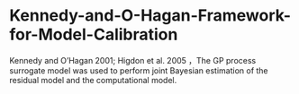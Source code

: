 # Kennedy-and-O-Hagan-Framework-for-Model-Calibration
Kennedy and O’Hagan 2001; Higdon et al. 2005  ，The GP process surrogate model was used to perform joint Bayesian estimation of the residual model and the computational model.
